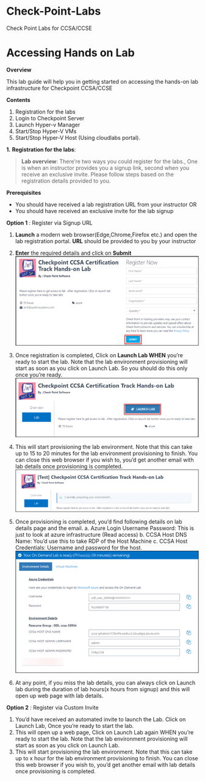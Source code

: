 # Check-Point-Labs
Check Point Labs for CCSA/CCSE

# Accessing Hands on Lab

 **Overview**
 
 This lab guide will help you in getting started on accessing the hands-on lab infrastructure for Checkpoint CCSA/CCSE
 
 **Contents**
 1. Registration for the labs
 2. Login to Checkpoint Server
 3. Launch Hyper-v Manager
 4. Start/Stop Hyper-V VMs
 5. Start/Stop Hyper-V Host (Using cloudlabs portal).


**1.** **Registration for the labs**: 
 
 > **Lab overview**: 
  There’re two ways you could register for the labs., One is when an instructor provides you a signup link, second when you receive an       exclusive invite. Please follow steps based on the registration details provided to you.

**Prerequisites**
* 	You should have received a lab registration URL from your instructor
OR
* 	You should have received an exclusive invite for the lab signup

**Option 1** : Register via Signup URL

1.	**Launch** a modern web browser(Edge,Chrome,Firefox etc.) and open the lab registration portal. **URL** should be provided to you by your instructor
2. **Enter** the required details and click on **Submit**
   ![](images/image1.png)
 
3.	Once registration is completed, Click on **Launch Lab WHEN** you’re ready to start the lab. Note that the lab environment provisioning will start as soon as you click on Launch Lab. So you should do this only once you’re ready.
   ![](images/image2.png)

4. This will start provisioning the lab environment.  Note that this can take up to 15 to 20 minutes for the lab environment provisioning to finish. You can close this web browser if you wish to, you’d get another email with lab details once provisioning is completed.  
   ![](images/image3.png)

5.	Once provisioning is completed, you’d find following details on lab details page and the email. 
   a.	Azure Login Username Password: This is just to look at azure infrastructure (Read access)
   b.	CCSA Host DNS Name: You’d use this to take RDP of the Host Machine
   c.	CCSA Host Credentials: Username and password for the host.
   ![](images/image4.png)

6. At any point, if you miss the lab details, you can always click on Launch lab during the duration of lab hours(x hours from signup)   and this will open up web page with lab details.

**Option 2** : Register via Custom Invite

1.	You’d have received an automated invite to launch the Lab. Click on Launch Lab, Once you’re ready to start the lab.
2.	This will open up a web page, Click on Launch Lab again WHEN you’re ready to start the lab. Note that the lab environment provisioning will start as soon as you click on Launch Lab.
3.	This will start provisioning the lab environment.  Note that this can take up to x hour for the lab environment provisioning to finish. You can close this web browser if you wish to, you’d get another email with lab details once provisioning is completed.

